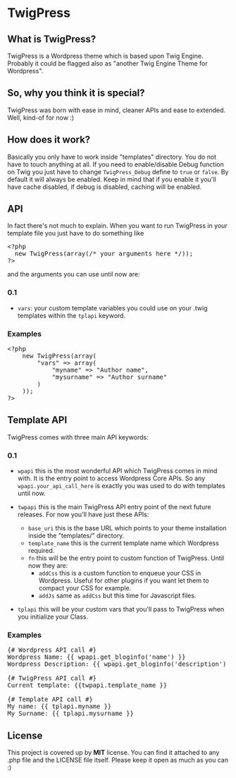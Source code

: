 # TwigPress #

## What is TwigPress? ##
TwigPress is a Wordpress theme which is based upon Twig Engine. Probably it could be flagged also as "another Twig Engine Theme for Wordpress".

## So, why you think it is special? ##
TwigPress was born with ease in mind, cleaner APIs and ease to extended. Well, kind-of for now :)

## How does it work? ##
Basically you only have to work inside "templates" directory. You do not have to touch anything at all.
If you need to enable/disable Debug function on Twig you just have to change `TwigPress_Debug` define to `true` or `false`.
By default it will always be enabled. Keep in mind that if you enable it you'll have cache disabled, if debug is disabled, caching will be enabled.

## API ##
In fact there's not much to explain. When you want to run TwigPress in your template file you just have to do something like

<pre>
&lt;?php
  new TwigPress(array(/* your arguments here */));
?&gt;
</pre>

and the arguments you can use until now are:

### 0.1 ###
* `vars`: your custom template variables you could use on your .twig templates within the `tplapi` keyword.

### Examples ###
<pre>
&lt;?php
    new TwigPress(array(
        "vars" =&gt; array(
            "myname" =&gt; "Author name",
            "mysurname" =&gt; "Author surname"
        )
    ));
?&gt;
</pre>

## Template API ##
TwigPress comes with three main API keywords:

### 0.1 ###
* `wpapi` this is the most wonderful API which TwigPress comes in mind with. It is the entry point to access Wordpress Core APIs. So any `wpapi.your_api_call_here` is exactly you was used to do with templates until now.

* `twpapi` this is the main TwigPress API entry point of the next future releases. For now you'll have just these APIs:
    * `base_uri` this is the base URL which points to your theme installation inside the "templates/" directory.
    * `template_name` this is the current template name which Wordpress required.
    * `fn` this will be the entry point to custom function of TwigPress. Until now they are:
        * `addCss` this is a custom function to enqueue your CSS in Wordpress. Useful for other plugins if you want let them to compact your CSS for example.
        * `addJs` same as `addCss` but this time for Javascript files.

* `tplapi` this will be your custom vars that you'll pass to TwigPress when you initialize your Class.

### Examples ###
<pre>
{# Wordpress API call #}
Wordpress Name: {{ wpapi.get_bloginfo('name') }}
Wordpress Description: {{ wpapi.get_bloginfo('description') }}

{# TwigPress API call #}
Current template: {{twpapi.template_name }}

{# Template API call #}
My name: {{ tplapi.myname }}
My Surname: {{ tplapi.mysurname }}
</pre>

## License ##
This project is covered up by **MIT** license. You can find it attached to any .php file and the LICENSE file itself.
Please keep it open as much as you can :)
